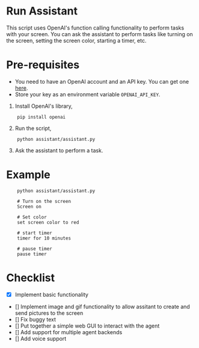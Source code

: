 # Run Assistant

This script uses OpenAI's function calling functionality to perform tasks with your screen. You can ask the assistant to perform tasks like turning on the screen, setting the screen color, starting a timer, etc.

# Pre-requisites
- You need to have an OpenAI account and an API key. You can get one [here](https://platform.openai.com/).
- Store your key as an environment variable `OPENAI_API_KEY`.

1. Install OpenAI's library,

```
    pip install openai
```

2. Run the script,

```
    python assistant/assistant.py
```
3. Ask the assistant to perform a task.


# Example
```
    python assistant/assistant.py
```

```
    # Turn on the screen
    Screen on 
    
    # Set color
    set screen color to red

    # start timer
    timer for 10 minutes

    # pause timer
    pause timer

```


# Checklist
- [x] Implement basic functionality
- [] Implement image and gif functionality to allow assitant to create and send pictures to the screen
- [] Fix buggy text
- [] Put together a simple web GUI to interact with the agent
- [] Add support for multiple agent backends
- [] Add voice support